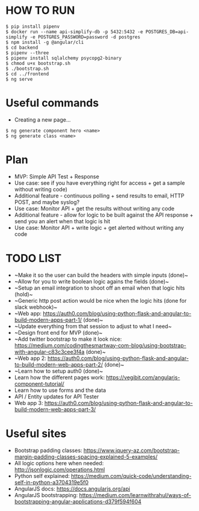 # HOW TO RUN
```console
$ pip install pipenv
$ docker run --name api-simplify-db -p 5432:5432 -e POSTGRES_DB=api-simplify -e POSTGRES_PASSWORD=password -d postgres
$ npm install -g @angular/cli
$ cd backend
$ pipenv --three
$ pipenv install sqlalchemy psycopg2-binary
$ chmod u+x bootstrap.sh
$ ./bootstrap.sh
$ cd ../frontend
$ ng serve
```

# Useful commands
- Creating a new page...
```console
$ ng generate component hero <name>
$ ng generate class <name>
```

# Plan
- MVP: Simple API Test + Response
- Use case: see if you have everything right for access + get a sample without writing code)
- Additional feature - continuous polling + send results to email, HTTP POST, and maybe syslog?
- Use case: Monitor API + get the results without writing any code
- Additional feature - allow for logic to be built against the API response + send you an alert when that logic is hit
- Use case: Monitor API + write logic + get alerted without writing any code

# TODO LIST
- ~Make it so the user can build the headers with simple inputs (done)~
- ~Allow for you to write boolean logic agains the fields (done)~
- ~Setup an email integration to shoot off an email when that logic hits (hold)~
- ~Generic http post action would be nice when the logic hits (done for slack webhook)~
- ~Web app: https://auth0.com/blog/using-python-flask-and-angular-to-build-modern-apps-part-1/ (done)~
- ~Update everything from that session to adjust to what I need~
- ~Design front end for MVP (done)~
- ~Add twitter bootstrap to make it look nice: https://medium.com/codingthesmartway-com-blog/using-bootstrap-with-angular-c83c3cee3f4a (done)~
- ~Web app 2: https://auth0.com/blog/using-python-flask-and-angular-to-build-modern-web-apps-part-2/ (done)~
- ~Learn how to setup auth0 (done)~
- Learn how the different pages work: https://vegibit.com/angularjs-component-tutorial/
- Learn how to use forms and the data
- API / Entity updates for API Tester
- Web app 3: https://auth0.com/blog/using-python-flask-and-angular-to-build-modern-web-apps-part-3/


# Useful sites
- Bootstrap padding classes: https://www.jquery-az.com/bootstrap-margin-padding-classes-spacing-explained-5-examples/
- All logic options here when needed: http://jsonlogic.com/operations.html
- Python self explained: https://medium.com/quick-code/understanding-self-in-python-a3704319e5f0
- AngularJS docs: https://docs.angularjs.org/api
- AngularJS bootstrapping: https://medium.com/learnwithrahul/ways-of-bootstrapping-angular-applications-d379f594f604
